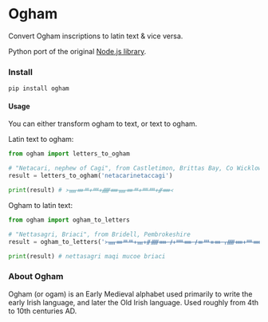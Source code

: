 # Ogham

Convert Ogham inscriptions to latin text & vice versa.

Python port of the original [Node.js library](https://github.com/stscoundrel/ogham).

### Install

`pip install ogham`

#### Usage

You can either transform ogham to text, or text to ogham.

Latin text to ogham:

```python
from ogham import letters_to_ogham

# "Netacari, nephew of Cagi", from Castletimon, Brittas Bay, Co Wicklow 
result = letters_to_ogham('netacarinetaccagi')

print(result) # ᚛ᚅᚓᚈᚐᚉᚐᚏᚔᚅᚓᚈᚐᚉᚉᚐᚌᚔ᚜
```

Ogham to latin text:

```python
from ogham import ogham_to_letters

# "Nettasagri, Briaci", from Bridell, Pembrokeshire
result = ogham_to_letters('᚛ᚅᚓᚈᚈᚐᚄᚐᚌᚏᚔ ᚋᚐᚊᚔ ᚋᚒᚉᚑᚓ ᚁᚏᚔᚐᚉᚔ᚜')

print(result) # nettasagri maqi mucoe briaci
```

### About Ogham

Ogham (or ogam) is an Early Medieval alphabet used primarily to write the early Irish language, and later the Old Irish language. Used roughly from 4th to 10th centuries AD.
